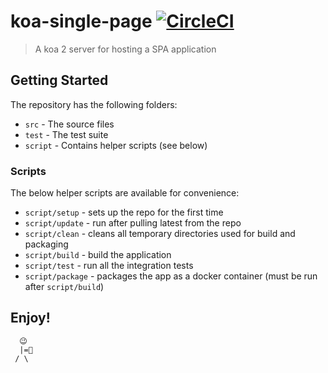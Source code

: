 # koa-single-page [![CircleCI](https://circleci.com/gh/sandcastle/koa-single-page/tree/master.svg?style=svg)](https://circleci.com/gh/sandcastle/koa-single-page/tree/master)

> A koa 2 server for hosting a SPA application


## Getting Started

The repository has the following folders:

- `src` - The source files
- `test` - The test suite
- `script` - Contains helper scripts (see below)

### Scripts

The below helper scripts are available for convenience:

- `script/setup` - sets up the repo for the first time
- `script/update` - run after pulling latest from the repo
- `script/clean` - cleans all temporary directories used for build and packaging
- `script/build` - build the application
- `script/test` - run all the integration tests
- `script/package` - packages the app as a docker container (must be run after `script/build`)


## Enjoy!

```
  😉
  |=🍦
 / \
```
